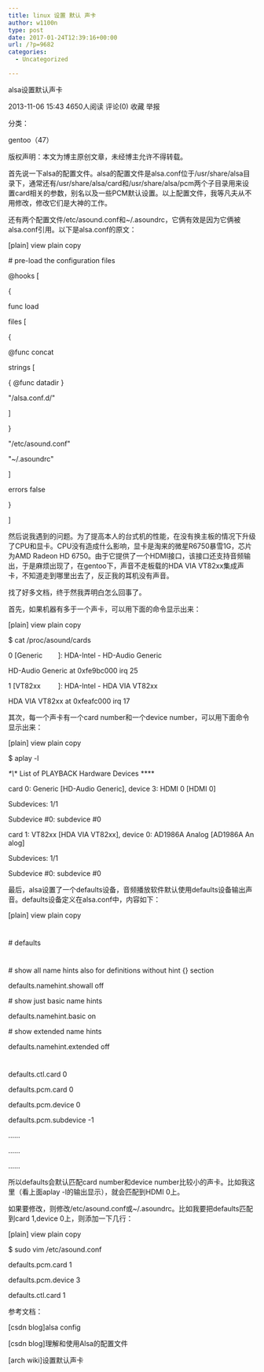 ```yaml
---
title: linux 设置 默认 声卡
author: w1100n
type: post
date: 2017-01-24T12:39:16+00:00
url: /?p=9682
categories:
  - Uncategorized

---
```

alsa设置默认声卡
  
2013-11-06 15:43 4650人阅读 评论(0) 收藏 举报
  
分类：
  
gentoo（47）
  
版权声明：本文为博主原创文章，未经博主允许不得转载。
  
首先说一下alsa的配置文件。alsa的配置文件是alsa.conf位于/usr/share/alsa目录下，通常还有/usr/share/alsa/card和/usr/share/alsa/pcm两个子目录用来设置card相关的参数，别名以及一些PCM默认设置。以上配置文件，我等凡夫从不用修改，修改它们是大神的工作。

还有两个配置文件/etc/asound.conf和~/.asoundrc，它俩有效是因为它俩被alsa.conf引用。以下是alsa.conf的原文：


[plain] view plain copy
  
# pre-load the configuration files

@hooks [
  
{
  
func load
  
files [
  
{
  
@func concat
  
strings [
  
{ @func datadir }
  
"/alsa.conf.d/"
  
]
  
}
  
"/etc/asound.conf"
  
"~/.asoundrc"
  
]
  
errors false
  
}
  
]

然后说我遇到的问题。为了提高本人的台式机的性能，在没有换主板的情况下升级了CPU和显卡。CPU没有造成什么影响，显卡是淘来的微星R6750暴雪1G，芯片为AMD Radeon HD 6750。由于它提供了一个HDMI接口，该接口还支持音频输出，于是麻烦出现了，在gentoo下，声音不走板载的HDA VIA VT82xx集成声卡，不知道走到哪里出去了，反正我的耳机没有声音。

找了好多文档，终于然我弄明白怎么回事了。

首先，如果机器有多于一个声卡，可以用下面的命令显示出来：


[plain] view plain copy
  
$ cat /proc/asound/cards
  
0 [Generic        ]: HDA-Intel - HD-Audio Generic
  
HD-Audio Generic at 0xfe9bc000 irq 25
  
1 [VT82xx         ]: HDA-Intel - HDA VIA VT82xx
  
HDA VIA VT82xx at 0xfeafc000 irq 17
  
其次，每一个声卡有一个card number和一个device number，可以用下面命令显示出来：


[plain] view plain copy
  
$ aplay -l
  
*\*\\*\* List of PLAYBACK Hardware Devices \*\***
  
card 0: Generic [HD-Audio Generic], device 3: HDMI 0 [HDMI 0]
  
Subdevices: 1/1
  
Subdevice #0: subdevice #0
  
card 1: VT82xx [HDA VIA VT82xx], device 0: AD1986A Analog [AD1986A Analog]
  
Subdevices: 1/1
  
Subdevice #0: subdevice #0
  
最后，alsa设置了一个defaults设备，音频播放软件默认使用defaults设备输出声音。defaults设备定义在alsa.conf中，内容如下：


[plain] view plain copy
  
#
  
# defaults
  
#

# show all name hints also for definitions without hint {} section
  
defaults.namehint.showall off
  
# show just basic name hints
  
defaults.namehint.basic on
  
# show extended name hints
  
defaults.namehint.extended off
  
#
  
defaults.ctl.card 0
  
defaults.pcm.card 0
  
defaults.pcm.device 0
  
defaults.pcm.subdevice -1
  
……
  
……
  
……

所以defaults会默认匹配card number和device number比较小的声卡。比如我这里（看上面aplay -l的输出显示），就会匹配到HDMI 0上。

如果要修改，则修改/etc/asound.conf或~/.asoundrc。比如我要把defaults匹配到card 1,device 0上，则添加一下几行：


[plain] view plain copy
  
$ sudo vim /etc/asound.conf
  
defaults.pcm.card 1
  
defaults.pcm.device 3
  
defaults.ctl.card 1

参考文档：

[csdn blog]alsa config
  
[csdn blog]理解和使用Alsa的配置文件
  
[arch wiki]设置默认声卡

